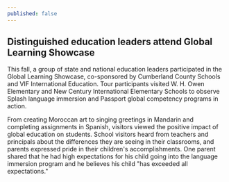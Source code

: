 ```yaml
---
published: false
---
```


## Distinguished education leaders attend Global Learning Showcase

This fall, a group of state and national education leaders participated in the Global Learning Showcase, co-sponsored by Cumberland County Schools and VIF International Education. Tour participants visited W. H. Owen Elementary and New Century International Elementary Schools to observe Splash language immersion and Passport global competency programs in action.

From creating Moroccan art to singing greetings in Mandarin and completing assignments in Spanish, visitors viewed the positive impact of global education on students. School visitors heard from teachers and principals about the differences they are seeing in their classrooms, and parents expressed pride in their children's accomplishments. One parent shared that he had high expectations for his child going into the language immersion program and he believes his child "has exceeded all expectations."